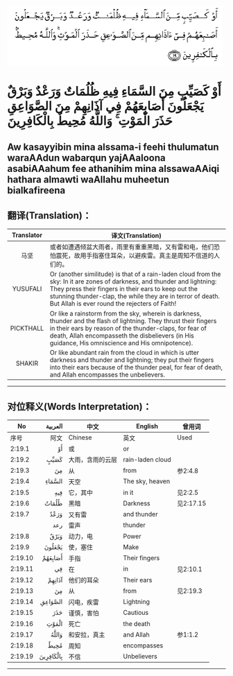 ![002:019](images/002_019.gif)

#  أَوْ كَصَيِّبٍ مِنَ السَّمَاءِ فِيهِ ظُلُمَاتٌ وَرَعْدٌ وَبَرْقٌ يَجْعَلُونَ أَصَابِعَهُمْ فِي آذَانِهِمْ مِنَ الصَّوَاعِقِ حَذَرَ الْمَوْتِ ۚ وَاللَّهُ مُحِيطٌ بِالْكَافِرِينَ 

## Aw kasayyibin mina alssama-i feehi thulumatun waraAAdun wabarqun yajAAaloona asabiAAahum fee athanihim mina alssawaAAiqi hathara almawti waAllahu muheetun bialkafireena

## 翻译(Translation)：

| Translator | 译文(Translation)                                            |
| :--------: | ------------------------------------------------------------ |
|    马坚    | 或者如遭遇倾盆大雨者，雨里有重重黑暗，又有雷和电，他们恐怕震死，故用手指塞住耳朵，以避疾雷。真主是周知不信道的人们的。 |
|  YUSUFALI  | Or (another similitude) is that of a rain-laden cloud from the sky: In it are zones of darkness, and thunder and lightning: They press their fingers in their ears to keep out the stunning thunder-clap, the while they are in terror of death. But Allah is ever round the rejecters of Faith! |
| PICKTHALL  | Or like a rainstorm from the sky, wherein is darkness, thunder and the flash of lightning. They thrust their fingers in their ears by reason of the thunder-claps, for fear of death, Allah encompasseth the disbelievers (in His guidance, His omniscience and His omnipotence). |
|   SHAKIR   | Or like abundant rain from the cloud in which is utter darkness and thunder and lightning; they put their fingers into their ears because of the thunder peal, for fear of death, and Allah encompasses the unbelievers. |

---

## 对位释义(Words Interpretation)：

| No      |   العربية | 中文             | English          | 曾用词    |
| ------- | --------: | ---------------- | ---------------- | --------- |
| 序号    |      阿文 | Chinese          | 英文             | Used      |
| 2:19.1  |        أَوْ | 或               | or               |           |
| 2:19.2  |      كَصَيِّبٍ | 大雨，含雨的云层 | rain-laden cloud |           |
| 2:19.3  |        مِنَ | 从               | from             | 参2:4.8   |
| 2:19.4  |    السَّمَاءِ | 天空             | The sky, heaven  |           |
| 2:19.5  |       فِيهِ | 它，其中         | in it            | 见2:2.5   |
| 2:19.6  |     ظُلُمَاتٌ | 黑暗             | Darkness         | 见2:17.15 |
| 2:19.7  |      وَرَعْدٌ | 又有雷           | and thunder      |           |
|         |       رعد | 雷声             | thunder          |           |
| 2:19.8  |      وَبَرْقٌ | 动力，电         | Power            |           |
| 2:19.9  |    يَجْعَلُونَ | 使，塞住         | Make             |           |
| 2:19.10 |   أَصَابِعَهُمْ | 手指             | Their fingers    |           |
| 2:19.11 |        فِي | 在               | in               | 见2:10.1  |
| 2:19.12 |    آذَانِهِمْ | 他们的耳朵       | Their ears       |           |
| 2:19.13 |        مِنَ | 从               | from             | 见2:19.3  |
| 2:19.14 |   الصَّوَاعِقِ | 闪电，疾雷       | Lightning        |           |
| 2:19.15 |       حَذَرَ | 谨慎，害怕       | Cautious         |           |
| 2:19.16 |     الْمَوْتِ | 死亡             | the death        |           |
| 2:19.17 |     وَاللَّهُ | 和安拉，真主     | and Allah        | 参1:1.2   |
| 2:19.18 |      مُحِيطٌ | 周知             | encompasses      |           |
| 2:19.19 | بِالْكَافِرِينَ | 不信             | Unbelievers      |           |

---
